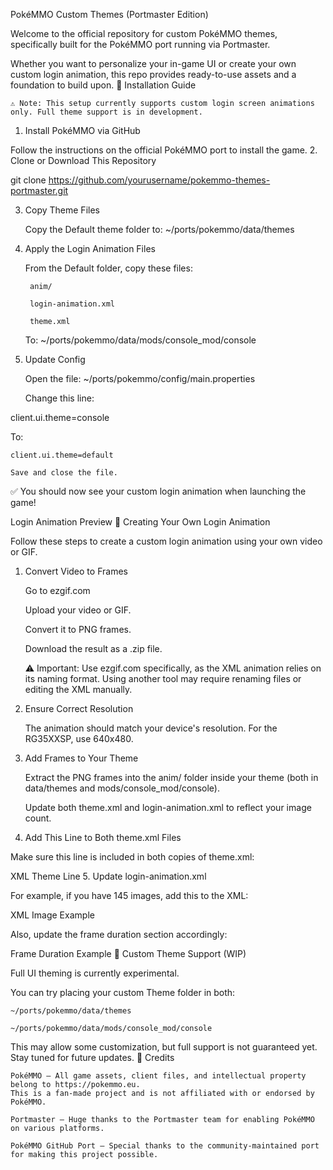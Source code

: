 PokéMMO Custom Themes (Portmaster Edition)

Welcome to the official repository for custom PokéMMO themes, specifically built for the PokéMMO port running via Portmaster.

Whether you want to personalize your in-game UI or create your own custom login animation, this repo provides ready-to-use assets and a foundation to build upon.
📁 Installation Guide

    ⚠️ Note: This setup currently supports custom login screen animations only. Full theme support is in development.

1. Install PokéMMO via GitHub

Follow the instructions on the official PokéMMO port to install the game.
2. Clone or Download This Repository

git clone https://github.com/yourusername/pokemmo-themes-portmaster.git

3. Copy Theme Files

    Copy the Default theme folder to:
    ~/ports/pokemmo/data/themes

4. Apply the Login Animation Files

    From the Default folder, copy these files:

        anim/

        login-animation.xml

        theme.xml

    To:
    ~/ports/pokemmo/data/mods/console_mod/console

5. Update Config

    Open the file:
    ~/ports/pokemmo/config/main.properties

    Change this line:

client.ui.theme=console

To:

    client.ui.theme=default

    Save and close the file.

✅ You should now see your custom login animation when launching the game!

Login Animation Preview
🎨 Creating Your Own Login Animation

Follow these steps to create a custom login animation using your own video or GIF.
1. Convert Video to Frames

    Go to ezgif.com

    Upload your video or GIF.

    Convert it to PNG frames.

    Download the result as a .zip file.

    ⚠️ Important:
    Use ezgif.com specifically, as the XML animation relies on its naming format.
    Using another tool may require renaming files or editing the XML manually.

2. Ensure Correct Resolution

    The animation should match your device's resolution.
    For the RG35XXSP, use 640x480.

3. Add Frames to Your Theme

    Extract the PNG frames into the anim/ folder inside your theme (both in data/themes and mods/console_mod/console).

    Update both theme.xml and login-animation.xml to reflect your image count.

4. Add This Line to Both theme.xml Files

Make sure this line is included in both copies of theme.xml:

XML Theme Line
5. Update login-animation.xml

For example, if you have 145 images, add this to the XML:

<images file="anim/ezgif-frame-145.png" filter="nearest">
  <area name="bg-f00145" xywh="*"/>
</images>

XML Image Example

Also, update the frame duration section accordingly:

<frame ref="bg-f00145" duration="50"/>

Frame Duration Example
🧪 Custom Theme Support (WIP)

Full UI theming is currently experimental.

You can try placing your custom Theme folder in both:

    ~/ports/pokemmo/data/themes

    ~/ports/pokemmo/data/mods/console_mod/console

This may allow some customization, but full support is not guaranteed yet. Stay tuned for future updates.
🙌 Credits

    PokéMMO – All game assets, client files, and intellectual property belong to https://pokemmo.eu.
    This is a fan-made project and is not affiliated with or endorsed by PokéMMO.

    Portmaster – Huge thanks to the Portmaster team for enabling PokéMMO on various platforms.

    PokéMMO GitHub Port – Special thanks to the community-maintained port for making this project possible.
